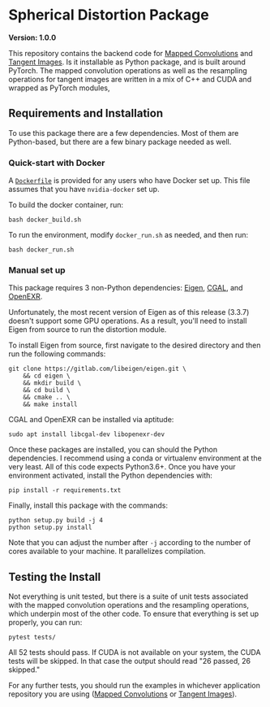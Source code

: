 # Spherical Distortion Package

**Version: 1.0.0**

This repository contains the backend code for [Mapped Convolutions](https://github.com/meder411/MappedConvolutions) and [Tangent Images](https://github.com/meder411/Tangent-Images). Is it installable as Python package, and is built around PyTorch. The mapped convolution operations as well as the resampling operations for tangent images are written in a mix of C++ and CUDA and wrapped as PyTorch modules,


## Requirements and Installation

To use this package there are a few dependencies. Most of them are Python-based, but there are a few binary package needed as well.


### Quick-start with Docker 

A [`Dockerfile`](https://github.com/meder411/spherical-package/blob/master/Dockerfile) is provided for any users who have Docker set up. This file assumes that you have `nvidia-docker` set up.

To build the docker container, run:

```
bash docker_build.sh
```

To run the environment, modify `docker_run.sh` as needed, and then run:

```
bash docker_run.sh
```

### Manual set up

This package requires 3 non-Python dependencies: [Eigen](http://eigen.tuxfamily.org/index.php?title=Main_Page), [CGAL](https://www.cgal.org/), and [OpenEXR](https://www.openexr.com/).

Unfortunately, the most recent version of Eigen as of this release (3.3.7) doesn't support some GPU operations. As a result, you'll need to install Eigen from source to run the distortion module.

To install Eigen from source, first navigate to the desired directory and then run the following commands:

```
git clone https://gitlab.com/libeigen/eigen.git \
    && cd eigen \
    && mkdir build \
    && cd build \
    && cmake .. \
    && make install
```

CGAL and OpenEXR can be installed via aptitude:

```
sudo apt install libcgal-dev libopenexr-dev
```

Once these packages are installed, you can should the Python dependencies. I recommend using a conda or virtualenv environment at the very least. All of this code expects Python3.6+. Once you have your environment activated, install the Python dependencies with:

```
pip install -r requirements.txt
```

Finally, install this package with the commands:

```
python setup.py build -j 4
python setup.py install
```
Note that you can adjust the number after  `-j`  according to the number of cores available to your machine. It parallelizes compilation.


## Testing the Install

Not everything is unit tested, but there is a suite of unit tests associated with the mapped convolution operations and the resampling operations, which underpin most of the other code. To ensure that everything is set up properly, you can run:

```
pytest tests/
```

All 52 tests should pass. If CUDA is not available on your system, the CUDA tests will be skipped. In that case the output should read "26 passed, 26 skipped."

For any further tests, you should run the examples in whichever application repository you are using ([Mapped Convolutions](https://github.com/meder411/MappedConvolutions) or [Tangent Images](https://github.com/meder411/Tangent-Images)).